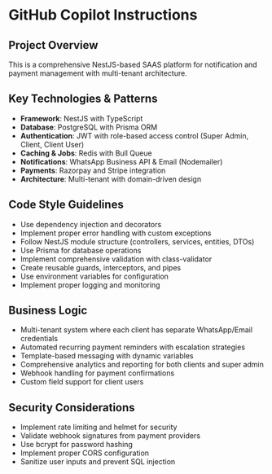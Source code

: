 # GitHub Copilot Instructions

<!-- Use this file to provide workspace-specific custom instructions to Copilot. For more details, visit https://code.visualstudio.com/docs/copilot/copilot-customization#_use-a-githubcopilotinstructionsmd-file -->

## Project Overview
This is a comprehensive NestJS-based SAAS platform for notification and payment management with multi-tenant architecture.

## Key Technologies & Patterns
- **Framework**: NestJS with TypeScript
- **Database**: PostgreSQL with Prisma ORM
- **Authentication**: JWT with role-based access control (Super Admin, Client, Client User)
- **Caching & Jobs**: Redis with Bull Queue
- **Notifications**: WhatsApp Business API & Email (Nodemailer)
- **Payments**: Razorpay and Stripe integration
- **Architecture**: Multi-tenant with domain-driven design

## Code Style Guidelines
- Use dependency injection and decorators
- Implement proper error handling with custom exceptions
- Follow NestJS module structure (controllers, services, entities, DTOs)
- Use Prisma for database operations
- Implement comprehensive validation with class-validator
- Create reusable guards, interceptors, and pipes
- Use environment variables for configuration
- Implement proper logging and monitoring

## Business Logic
- Multi-tenant system where each client has separate WhatsApp/Email credentials
- Automated recurring payment reminders with escalation strategies
- Template-based messaging with dynamic variables
- Comprehensive analytics and reporting for both clients and super admin
- Webhook handling for payment confirmations
- Custom field support for client users

## Security Considerations
- Implement rate limiting and helmet for security
- Validate webhook signatures from payment providers
- Use bcrypt for password hashing
- Implement proper CORS configuration
- Sanitize user inputs and prevent SQL injection
